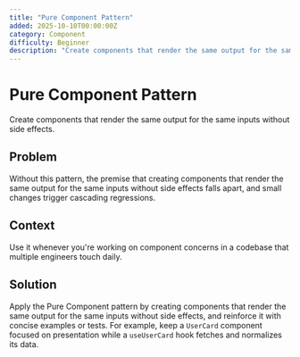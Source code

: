 ```yaml
---
title: "Pure Component Pattern"
added: 2025-10-10T00:00:00Z
category: Component
difficulty: Beginner
description: "Create components that render the same output for the same inputs without side effects."
---
```

# Pure Component Pattern

Create components that render the same output for the same inputs without side effects.

## Problem

Without this pattern, the premise that creating components that render the same output for the same inputs without side effects falls apart, and small changes trigger cascading regressions.

## Context

Use it whenever you're working on component concerns in a codebase that multiple engineers touch daily.

## Solution

Apply the Pure Component pattern by creating components that render the same output for the same inputs without side effects, and reinforce it with concise examples or tests. For example, keep a `UserCard` component focused on presentation while a `useUserCard` hook fetches and normalizes its data.
